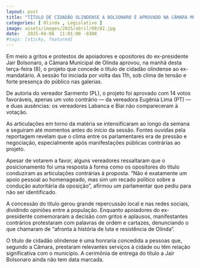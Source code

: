 ```yaml
---
layout: post
title: "TÍTULO DE CIDADÃO OLINDENSE A BOLSONARO É APROVADO NA CÂMARA MUNICIPAL"
categories: [ Olinda , Legislativo ]
image: assets/images/2025/abril/08/02.jpg
date:   2025-04-08  11:01:00 -0300
#tags: [sticky, featured]
---
```

Em meio a gritos e protestos de apoiadores e opositores do ex-presidente Jair Bolsonaro, a Câmara Municipal de Olinda aprovou, na manhã desta terça-feira (8), o projeto que concede o título de cidadão olindense ao ex-mandatário. A sessão foi iniciada por volta das 11h, sob clima de tensão e forte presença do público nas galerias.

De autoria do vereador Sarmento (PL), o projeto foi aprovado com 14 votos favoráveis, apenas um voto contrário — da vereadora Eugênia Lima (PT) — e duas ausências: os vereadores Labanca e Biai não compareceram à votação.

As articulações em torno da matéria se intensificaram ao longo da semana e seguiram até momentos antes do início da sessão. Fontes ouvidas pela reportagem revelam que o clima entre os parlamentares era de pressão e negociação, especialmente após manifestações públicas contrárias ao projeto.

Apesar de votarem a favor, alguns vereadores ressaltaram que o posicionamento foi uma resposta à forma como os opositores do título conduziram as articulações contrárias à proposta. “Não é exatamente um apoio pessoal ao homenageado, mas sim um recado político sobre a condução autoritária da oposição”, afirmou um parlamentar que pediu para não ser identificado.

A concessão do título gerou grande repercussão local e nas redes sociais, dividindo opiniões entre a população. Enquanto apoiadores do ex-presidente comemoraram a decisão com gritos e aplausos, manifestantes contrários protestaram com palavras de ordem e cartazes, denunciando o que chamaram de “afronta à história de luta e resistência de Olinda”.

O título de cidadão olindense é uma honraria concedida a pessoas que, segundo a Câmara, prestaram relevantes serviços à cidade ou têm relação significativa com o município. A cerimônia de entrega do título a Jair Bolsonaro ainda não tem data marcada.